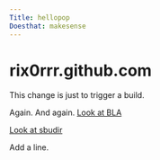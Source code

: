 ```yaml
---
Title: hellopop
Doesthat: makesense
---
```

# rix0rrr.github.com

This change is just to trigger a build.

Again. And again. [Look at BLA](BLA.md)

[Look at sbudir](.tags)

Add a line.


